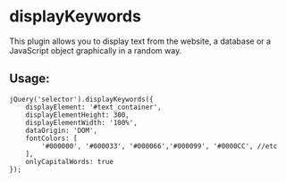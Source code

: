 # displayKeywords

This plugin allows you to display text from the website, a database or a JavaScript object graphically in a random way.

## Usage:

````
jQuery('selector').displayKeywords({
    displayElement: '#text_container',
    displayElementHeight: 300,
    displayElementWidth: '100%',
    dataOrigin: 'DOM',
    fontColors: [
        '#000000', '#000033', '#000066','#000099', '#0000CC', //etc
    ],
    onlyCapitalWords: true
});

